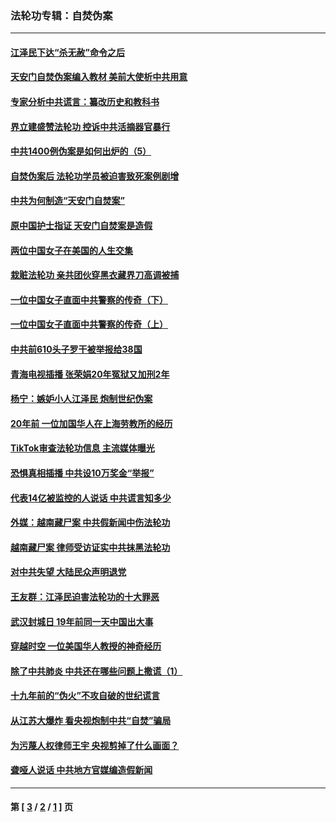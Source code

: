 ### 法轮功专辑：自焚伪案
---
#### [江泽民下达“杀无赦”命令之后](../../pages/nf5562/n13878084.md?06210430) 
#### [天安门自焚伪案编入教材 美前大使析中共用意](../../pages/nf5562/n13791932.md?06210430) 
#### [专家分析中共谎言：纂改历史和教科书](../../pages/nf5562/n13781542.md?06210430) 
#### [界立建盛赞法轮功 控诉中共活摘器官暴行](../../pages/nf5562/n13781971.md?06210430) 
#### [中共1400例伪案是如何出炉的（5）](../../pages/nf5562/n13226831.md?06210430) 
#### [自焚伪案后 法轮功学员被迫害致死案例剧增](../../pages/nf5562/n13190600.md?06210430) 
#### [中共为何制造“天安门自焚案”](../../pages/nf5562/n13183270.md?06210430) 
#### [原中国护士指证 天安门自焚案是造假](../../pages/nf5562/n13172289.md?06210430) 
#### [两位中国女子在美国的人生交集](../../pages/nf5562/n13156138.md?06210430) 
#### [栽赃法轮功 亲共团伙穿黑衣藏界刀高调被捕](../../pages/nf5562/n13073780.md?06210430) 
#### [一位中国女子直面中共警察的传奇（下）](../../pages/nf5562/n12989706.md?06210430) 
#### [一位中国女子直面中共警察的传奇（上）](../../pages/nf5562/n12985072.md?06210430) 
#### [中共前610头子罗干被举报给38国](../../pages/nf5562/n12975419.md?06210430) 
#### [青海电视插播 张荣娟20年冤狱又加刑2年](../../pages/nf5562/n12738166.md?06210430) 
#### [杨宁：嫉妒小人江泽民 炮制世纪伪案](../../pages/nf5562/n12724108.md?06210430) 
#### [20年前 一位加国华人在上海劳教所的经历](../../pages/nf5562/n12707932.md?06210430) 
#### [TikTok审查法轮功信息 主流媒体曝光](../../pages/nf5562/n12362336.md?06210430) 
#### [恐惧真相插播 中共设10万奖金“举报”](../../pages/nf5562/n12306396.md?06210430) 
#### [代表14亿被监控的人说话 中共谎言知多少](../../pages/nf5562/n12297484.md?06210430) 
#### [外媒：越南藏尸案 中共假新闻中伤法轮功](../../pages/nf5562/n12264411.md?06210430) 
#### [越南藏尸案 律师受访证实中共抹黑法轮功](../../pages/nf5562/n12261878.md?06210430) 
#### [对中共失望 大陆民众声明退党](../../pages/nf5562/n12187315.md?06210430) 
#### [王友群：江泽民迫害法轮功的十大罪恶](../../pages/nf5562/n12169074.md?06210430) 
#### [武汉封城日 19年前同一天中国出大事](../../pages/nf5562/n12150901.md?06210430) 
#### [穿越时空  一位美国华人教授的神奇经历](../../pages/nf5562/n12097460.md?06210430) 
#### [除了中共肺炎 中共还在哪些问题上撒谎（1）](../../pages/nf5562/n11955770.md?06210430) 
#### [十九年前的“伪火”不攻自破的世纪谎言](../../pages/nf5562/n11813238.md?06210430) 
#### [从江苏大爆炸 看央视炮制中共“自焚”骗局](../../pages/nf5562/n11140275.md?06210430) 
#### [为污蔑人权律师王宇 央视剪掉了什么画面？](../../pages/nf5562/n11130142.md?06210430) 
#### [聋哑人说话 中共地方官媒编造假新闻](../../pages/nf5562/n11006067.md?06210430) 

---
#### 第 [ [3](./3.md?06210430) / [2](./2.md?06210430) / [1](./1.md?06210430) ] 页
